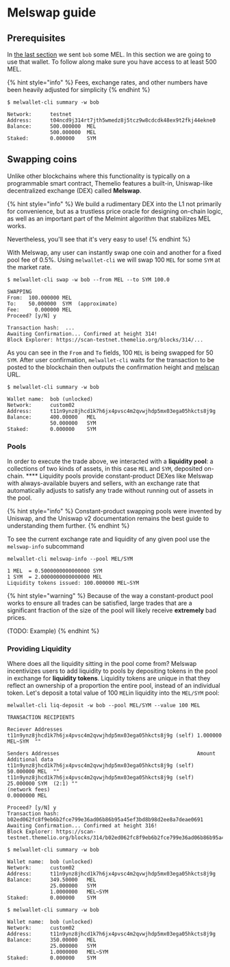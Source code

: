 # Melswap guide

## Prerequisites

In [the last section](getting-started.md) we sent `bob` some MEL. In this section we are going to use that wallet. To follow along make sure you have access to at least 500 MEL.

{% hint style="info" %}
Fees, exchange rates, and other numbers have been heavily adjusted for simplicity
{% endhint %}

```shell-session
$ melwallet-cli summary -w bob

Network:      testnet
Address:      t04ncd9j314rt7jth5wmedz8j5tcz9w8cdcdk48ex9t2fkj44ekne0
Balance:      500.000000  MEL
              500.000000  MEL
Staked:       0.000000    SYM
```

## Swapping coins <a href="#swapping-coins" id="swapping-coins"></a>

Unlike other blockchains where this functionality is typically on a programmable smart contract, Themelio features a built-in, Uniswap-like decentralized exchange (DEX) called **Melswap**.

{% hint style="info" %}
We build a rudimentary DEX into the L1 not primarily for convenience, but as a trustless price oracle for designing on-chain logic, as well as an important part of the Melmint algorithm that stabilizes MEL works.

Nevertheless, you'll see that it's very easy to use!
{% endhint %}

With Melswap, any user can instantly swap one coin and another for a fixed pool fee of 0.5%. Using `melwallet-cli` we will swap 100 `MEL` for some `SYM` at the market rate.

<pre class="language-shell-session"><code class="lang-shell-session">$ melwallet-cli swap -w bob --from MEL --to SYM 100.0
<strong>
</strong>SWAPPING
From:  100.000000 MEL
To:    50.000000  SYM  (approximate)
Fee:     0.000000 MEL
Proceed? [y/N] y

Transaction hash:  ...
Awaiting Confirmation... Confirmed at height 314!
Block Explorer: https://scan-testnet.themelio.org/blocks/314/...
</code></pre>

As you can see in the `From` and `To` fields, 100 `MEL` is being swapped for 50 `SYM`. After user confirmation, `melwallet-cli` waits for the transaction to be posted to the blockchain then outputs the confirmation height and [melscan](https://scan.themelio.org) URL.

```shell-session
$ melwallet-cli summary -w bob

Wallet name:  bob (unlocked)
Network:      custom02
Address:      t11n9ynz8jhcd1k7h6jx4pvsc4m2qvwjhdp5mx03ega05hkcts8j9g
Balance:      400.00000   MEL
              50.000000   SYM
Staked:       0.000000    SYM
```

### Pools

In order to execute the trade above, we interacted with a **liquidity pool**: a collections of two kinds of assets, in this case `MEL` and `SYM`, deposited on-chain. \*\*\*\* Liquidity pools provide constant-product DEXes like Melswap with always-available buyers and sellers, with an exchange rate that automatically adjusts to satisfy any trade without running out of assets in the pool.

{% hint style="info" %}
Constant-product swapping pools were invented by Uniswap, and the Uniswap v2 documentation remains the best guide to understanding them further.
{% endhint %}

To see the current exchange rate and liquidity of any given pool use the `melswap-info` subcommand

<pre><code>melwallet-cli melswap-info --pool MEL/SYM
<strong>
</strong>1 MEL  = 0.5000000000000000 SYM
1 SYM  = 2.0000000000000000 MEL
Liquidity tokens issued: 100.000000 MEL~SYM
</code></pre>

{% hint style="warning" %}
Because of the way a constant-product pool works to ensure all trades can be satisfied, large trades that are a significant fraction of the size of the pool will likely receive **extremely** bad prices.

(TODO: Example)
{% endhint %}

### Providing Liquidity

Where does all the liquidity sitting in the pool come from? Melswap incentivizes users to add liquidity to pools by depositing tokens in the pool in exchange for **liquidity tokens**. Liquidity tokens are unique in that they reflect an ownership of a proportion the entire pool, instead of an individual token. Let's deposit a total value of 100 `MEL`in liquidity into the `MEL/SYM` pool:

<pre data-overflow="wrap"><code>melwallet-cli liq-deposit -w bob --pool MEL/SYM --value 100 MEL
<strong>
</strong>TRANSACTION RECIPIENTS

Reciever Addresses
t11n9ynz8jhcd1k7h6jx4pvsc4m2qvwjhdp5mx03ega05hkcts8j9g (self) 1.000000 MEL~SYM  ""

Senders Addresses                                             Amount          Additional data
t11n9ynz8jhcd1k7h6jx4pvsc4m2qvwjhdp5mx03ega05hkcts8j9g (self) 50.000000 MEL  ""
t11n9ynz8jhcd1k7h6jx4pvsc4m2qvwjhdp5mx03ega05hkcts8j9g (self) 25.000000 SYM  (2:1) ""
(network fees)                                                0.0000000 MEL

Proceed? [y/N] y
Transaction hash:  b02ed062fc8f9eb6b2fce799e36ad06b86b95a45ef3bd8b98d2ee8a7deae0691
Awaiting Confirmation... Confirmed at height 316!
Block Explorer: https://scan-testnet.themelio.org/blocks/314/b02ed062fc8f9eb6b2fce799e36ad06b86b95a45ef3bd8b98d2ee8a7deae0691
</code></pre>

<pre class="language-shell-session"><code class="lang-shell-session">$ melwallet-cli summary -w bob
<strong>
</strong>Wallet name:  bob (unlocked)
Network:      custom02
Address:      t11n9ynz8jhcd1k7h6jx4pvsc4m2qvwjhdp5mx03ega05hkcts8j9g
Balance:      349.50000   MEL
              25.000000   SYM
              1.0000000   MEL~SYM
Staked:       0.000000    SYM
</code></pre>

<pre class="language-shell-session"><code class="lang-shell-session">$ melwallet-cli summary -w bob
<strong>
</strong>Wallet name:  bob (unlocked)
Network:      custom02
Address:      t11n9ynz8jhcd1k7h6jx4pvsc4m2qvwjhdp5mx03ega05hkcts8j9g
Balance:      350.00000   MEL
              25.000000   SYM
              1.0000000   MEL~SYM
Staked:       0.000000    SYM
</code></pre>

